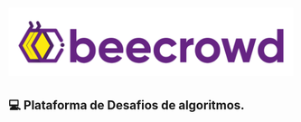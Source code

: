 <h1 align="center">
  <a href="https://www.beecrowd.com.br/judge/pt/login" target="_blank"><img alt="beecrowd.webp" title="beecrowd.webp" src="imagem/beecrowd.webp" /><a/>
</h1>
  
## 💻 Plataforma de Desafios de algoritmos.
